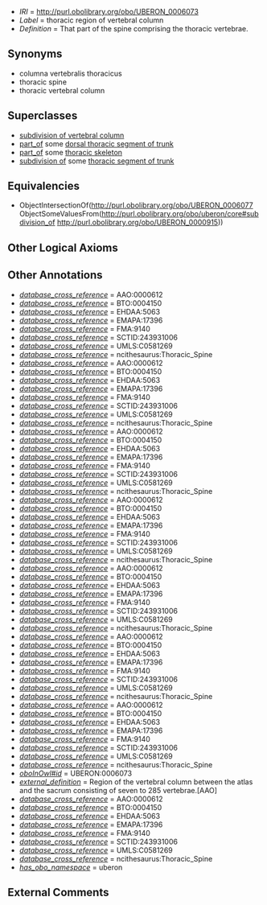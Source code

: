  * *IRI* = http://purl.obolibrary.org/obo/UBERON_0006073
 * *Label* = thoracic region of vertebral column
 * *Definition* = That part of the spine comprising the thoracic vertebrae.

## Synonyms

 * columna vertebralis thoracicus
 * thoracic spine
 * thoracic vertebral column

## Superclasses

 * [subdivision of vertebral column](../../UBERON/77/UBERON_0006077.md)
 * [part_of](../../BFO/50/BFO_0000050.md) some [dorsal thoracic segment of trunk](../../UBERON/31/UBERON_0008231.md)
 * [part_of](../../BFO/50/BFO_0000050.md) some [thoracic skeleton](../../UBERON/77/UBERON_0014477.md)
 * [subdivision of](../../core#subdivision/of/core#subdivision_of.md) some [thoracic segment of trunk](../../UBERON/15/UBERON_0000915.md)

## Equivalencies

 * ObjectIntersectionOf(<http://purl.obolibrary.org/obo/UBERON_0006077> ObjectSomeValuesFrom(<http://purl.obolibrary.org/obo/uberon/core#subdivision_of> <http://purl.obolibrary.org/obo/UBERON_0000915>))

## Other Logical Axioms


## Other Annotations

 * *[database_cross_reference](../../ef/oboInOwl#hasDbXref.md)* = AAO:0000612
 * *[database_cross_reference](../../ef/oboInOwl#hasDbXref.md)* = BTO:0004150
 * *[database_cross_reference](../../ef/oboInOwl#hasDbXref.md)* = EHDAA:5063
 * *[database_cross_reference](../../ef/oboInOwl#hasDbXref.md)* = EMAPA:17396
 * *[database_cross_reference](../../ef/oboInOwl#hasDbXref.md)* = FMA:9140
 * *[database_cross_reference](../../ef/oboInOwl#hasDbXref.md)* = SCTID:243931006
 * *[database_cross_reference](../../ef/oboInOwl#hasDbXref.md)* = UMLS:C0581269
 * *[database_cross_reference](../../ef/oboInOwl#hasDbXref.md)* = ncithesaurus:Thoracic_Spine
 * *[database_cross_reference](../../ef/oboInOwl#hasDbXref.md)* = AAO:0000612
 * *[database_cross_reference](../../ef/oboInOwl#hasDbXref.md)* = BTO:0004150
 * *[database_cross_reference](../../ef/oboInOwl#hasDbXref.md)* = EHDAA:5063
 * *[database_cross_reference](../../ef/oboInOwl#hasDbXref.md)* = EMAPA:17396
 * *[database_cross_reference](../../ef/oboInOwl#hasDbXref.md)* = FMA:9140
 * *[database_cross_reference](../../ef/oboInOwl#hasDbXref.md)* = SCTID:243931006
 * *[database_cross_reference](../../ef/oboInOwl#hasDbXref.md)* = UMLS:C0581269
 * *[database_cross_reference](../../ef/oboInOwl#hasDbXref.md)* = ncithesaurus:Thoracic_Spine
 * *[database_cross_reference](../../ef/oboInOwl#hasDbXref.md)* = AAO:0000612
 * *[database_cross_reference](../../ef/oboInOwl#hasDbXref.md)* = BTO:0004150
 * *[database_cross_reference](../../ef/oboInOwl#hasDbXref.md)* = EHDAA:5063
 * *[database_cross_reference](../../ef/oboInOwl#hasDbXref.md)* = EMAPA:17396
 * *[database_cross_reference](../../ef/oboInOwl#hasDbXref.md)* = FMA:9140
 * *[database_cross_reference](../../ef/oboInOwl#hasDbXref.md)* = SCTID:243931006
 * *[database_cross_reference](../../ef/oboInOwl#hasDbXref.md)* = UMLS:C0581269
 * *[database_cross_reference](../../ef/oboInOwl#hasDbXref.md)* = ncithesaurus:Thoracic_Spine
 * *[database_cross_reference](../../ef/oboInOwl#hasDbXref.md)* = AAO:0000612
 * *[database_cross_reference](../../ef/oboInOwl#hasDbXref.md)* = BTO:0004150
 * *[database_cross_reference](../../ef/oboInOwl#hasDbXref.md)* = EHDAA:5063
 * *[database_cross_reference](../../ef/oboInOwl#hasDbXref.md)* = EMAPA:17396
 * *[database_cross_reference](../../ef/oboInOwl#hasDbXref.md)* = FMA:9140
 * *[database_cross_reference](../../ef/oboInOwl#hasDbXref.md)* = SCTID:243931006
 * *[database_cross_reference](../../ef/oboInOwl#hasDbXref.md)* = UMLS:C0581269
 * *[database_cross_reference](../../ef/oboInOwl#hasDbXref.md)* = ncithesaurus:Thoracic_Spine
 * *[database_cross_reference](../../ef/oboInOwl#hasDbXref.md)* = AAO:0000612
 * *[database_cross_reference](../../ef/oboInOwl#hasDbXref.md)* = BTO:0004150
 * *[database_cross_reference](../../ef/oboInOwl#hasDbXref.md)* = EHDAA:5063
 * *[database_cross_reference](../../ef/oboInOwl#hasDbXref.md)* = EMAPA:17396
 * *[database_cross_reference](../../ef/oboInOwl#hasDbXref.md)* = FMA:9140
 * *[database_cross_reference](../../ef/oboInOwl#hasDbXref.md)* = SCTID:243931006
 * *[database_cross_reference](../../ef/oboInOwl#hasDbXref.md)* = UMLS:C0581269
 * *[database_cross_reference](../../ef/oboInOwl#hasDbXref.md)* = ncithesaurus:Thoracic_Spine
 * *[database_cross_reference](../../ef/oboInOwl#hasDbXref.md)* = AAO:0000612
 * *[database_cross_reference](../../ef/oboInOwl#hasDbXref.md)* = BTO:0004150
 * *[database_cross_reference](../../ef/oboInOwl#hasDbXref.md)* = EHDAA:5063
 * *[database_cross_reference](../../ef/oboInOwl#hasDbXref.md)* = EMAPA:17396
 * *[database_cross_reference](../../ef/oboInOwl#hasDbXref.md)* = FMA:9140
 * *[database_cross_reference](../../ef/oboInOwl#hasDbXref.md)* = SCTID:243931006
 * *[database_cross_reference](../../ef/oboInOwl#hasDbXref.md)* = UMLS:C0581269
 * *[database_cross_reference](../../ef/oboInOwl#hasDbXref.md)* = ncithesaurus:Thoracic_Spine
 * *[database_cross_reference](../../ef/oboInOwl#hasDbXref.md)* = AAO:0000612
 * *[database_cross_reference](../../ef/oboInOwl#hasDbXref.md)* = BTO:0004150
 * *[database_cross_reference](../../ef/oboInOwl#hasDbXref.md)* = EHDAA:5063
 * *[database_cross_reference](../../ef/oboInOwl#hasDbXref.md)* = EMAPA:17396
 * *[database_cross_reference](../../ef/oboInOwl#hasDbXref.md)* = FMA:9140
 * *[database_cross_reference](../../ef/oboInOwl#hasDbXref.md)* = SCTID:243931006
 * *[database_cross_reference](../../ef/oboInOwl#hasDbXref.md)* = UMLS:C0581269
 * *[database_cross_reference](../../ef/oboInOwl#hasDbXref.md)* = ncithesaurus:Thoracic_Spine
 * *[oboInOwl#id](../../id/oboInOwl#id.md)* = UBERON:0006073
 * *[external_definition](../../UBPROP/01/UBPROP_0000001.md)* = Region of the vertebral column between the atlas and the sacrum consisting of seven to 285 vertebrae.[AAO]
 * *[database_cross_reference](../../ef/oboInOwl#hasDbXref.md)* = AAO:0000612
 * *[database_cross_reference](../../ef/oboInOwl#hasDbXref.md)* = BTO:0004150
 * *[database_cross_reference](../../ef/oboInOwl#hasDbXref.md)* = EHDAA:5063
 * *[database_cross_reference](../../ef/oboInOwl#hasDbXref.md)* = EMAPA:17396
 * *[database_cross_reference](../../ef/oboInOwl#hasDbXref.md)* = FMA:9140
 * *[database_cross_reference](../../ef/oboInOwl#hasDbXref.md)* = SCTID:243931006
 * *[database_cross_reference](../../ef/oboInOwl#hasDbXref.md)* = UMLS:C0581269
 * *[database_cross_reference](../../ef/oboInOwl#hasDbXref.md)* = ncithesaurus:Thoracic_Spine
 * *[has_obo_namespace](../../ce/oboInOwl#hasOBONamespace.md)* = uberon

## External Comments

